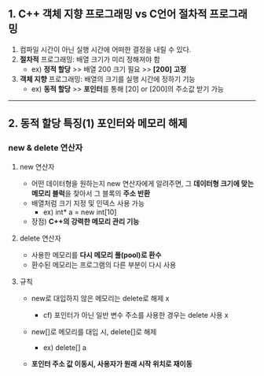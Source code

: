 ## 1. C++ 객체 지향 프로그래밍 vs C언어 절차적 프로그래밍
1) 컴파일 시간이 아닌 실행 시간에 어떠한 결정을 내릴 수 있다.
2) **절차적** 프로그래밍: 배열 크기가 미리 정해져야 함
   * ex) **정적 할당** >> 배열 200 크기 필요 >> **[200] 고정**
4) **객체 지향** 프로그래밍: 배열의 크기를 실행 시간에 정하기 기능
   * ex) **동적 할당** >> **포인터**를 통해 [20] or [200]의 주소값 받기 가능
---

## 2. 동적 할당 특징(1) 포인터와 메모리 해제
### new & delete 연산자
1) new 연산자
   * 어떤 데이터형을 원하는지 new 연산자에게 알려주면, 그 **데이터형 크기에 맞는 메모리 블럭**을 찾아서 그 블록의 **주소 반환**
   * 배열처럼 크기 지정 및 인덱스 사용 가능
      * ex) int* a = new int[10]
   * 장점) **C++의 강력한 메모리 관리 기능**

2) delete 연산자
   * 사용한 메모리를 **다시 메모리 풀(pool)로 환수**
   * 환수된 메모리는 프로그램의 다른 부분이 다시 사용

3) 규칙
   * new로 대입하지 않은 메모리는 delete로 해제 x
      * cf) 포인터가 아닌 일반 변수 주소를 사용한 경우는 delete 사용 x
   * new[]로 메모리를 대입 시, delete[]로 해제 
      * ex) delete[] a

   * **포인터 주소 값 이동시, 사용자가 원래 시작 위치로 재이동**
